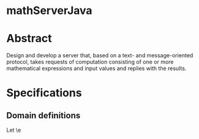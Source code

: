 # mathServerJava

# Abstract
Design and develop a server that, based on a text- and message-oriented protocol, takes requests of computation consisting of one or more mathematical expressions and input values and replies with the results.

# Specifications
## Domain definitions
Let \e
